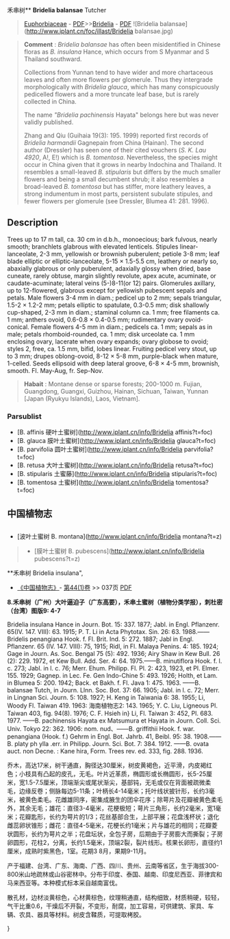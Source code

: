 禾串树** **Bridelia balansae** Tutcher

> [Euphorbiaceae](http://www.iplant.cn/info/Euphorbiaceae?t=foc) - [PDF](http://www.iplant.cn/foc/pdf/Euphorbiaceae.pdf)>>[Bridelia](http://www.iplant.cn/info/Bridelia?t=foc) - [PDF](http://www.iplant.cn/foc/pdf/Bridelia.pdf)
![Bridelia balansae](http://www.iplant.cn/foc/illast/Bridelia balansae.jpg)

> **Comment** : 
> *Bridelia balansae* has often been misidentified in Chinese floras as *B. insulana* Hance, which occurs from S Myanmar and S Thailand southward.
>
> Collections from Yunnan tend to have wider and more chartaceous leaves and often more flowers per glomerule. Thus they intergrade morphologically with *Bridelia glauca*, which has many conspicuously pedicelled flowers and a more truncate leaf base, but is rarely collected in China.
>
> The name *\"Bridelia pachinensis* Hayata\" belongs here but was never validly published.
>
> Zhang and Qiu (Guihaia 19(3): 195. 1999) reported first records of *Bridelia harmandii* Gagnepain from China (Hainan). The second author (Dressler) has seen one of their cited vouchers (*S. K. Lau 4920*, A!, E!) which is *B. tomentosa*. Nevertheless, the species might occur in China given that it grows in nearby Indochina and Thailand. It resembles a small-leaved *B. stipularis* but differs by the much smaller flowers and being a small decumbent shrub; it also resembles a broad-leaved *B. tomentosa* but has stiffer, more leathery leaves, a strong indumentum in most parts, persistent subulate stipules, and fewer flowers per glomerule (see Dressler, Blumea 41: 281. 1996).

## Description

Trees up to 17 m tall, ca. 30 cm in d.b.h., monoecious; bark fulvous, nearly smooth; branchlets glabrous with elevated lenticels. Stipules linear-lanceolate, 2-3 mm, yellowish or brownish puberulent; petiole 3-8 mm; leaf blade elliptic or elliptic-lanceolate, 5-15 × 1.5-5.5 cm, leathery or nearly so, abaxially glabrous or only puberulent, adaxially glossy when dried, base cuneate, rarely obtuse, margin slightly revolute, apex acute, acuminate, or caudate-acuminate; lateral veins (5-)8-11(or 12) pairs. Glomerules axillary, up to 12-flowered, glabrous except for yellowish pubescent sepals and petals. Male flowers 3-4 mm in diam.; pedicel up to 2 mm; sepals triangular, 1.5-2 × 1.2-2 mm; petals elliptic to spatulate, 0.3-0.5 mm; disk shallowly cup-shaped, 2-3 mm in diam.; staminal column ca. 1 mm; free filaments ca. 1 mm; anthers ovoid, 0.6-0.8 × 0.4-0.5 mm; rudimentary ovary ovoid-conical. Female flowers 4-5 mm in diam.; pedicels ca. 1 mm; sepals as in male; petals rhomboid-rounded, ca. 1 mm; disk urceolate ca. 1 mm enclosing ovary, lacerate when ovary expands; ovary globose to ovoid; styles 2, free, ca. 1.5 mm, bifid, lobes linear. Fruiting pedicel very stout, up to 3 mm; drupes oblong-ovoid, 8-12 × 5-8 mm, purple-black when mature, 1-celled. Seeds ellipsoid with deep lateral groove, 6-8 × 4-5 mm, brownish, smooth. Fl. May-Aug, fr. Sep-Nov.

> **Habait** : 
> Montane dense or sparse forests; 200-1000 m. Fujian, Guangdong, Guangxi, Guizhou, Hainan, Sichuan, Taiwan, Yunnan [Japan (Ryukyu Islands), Laos, Vietnam].

### Parsublist

* [B.  affinis  硬叶土蜜树](http://www.iplant.cn/info/Bridelia affinis?t=foc)
* [B.  glauca  膜叶土蜜树](http://www.iplant.cn/info/Bridelia glauca?t=foc)
* [B.  parvifolia  圆叶土蜜树](http://www.iplant.cn/info/Bridelia parvifolia?t=foc)
* [B.  retusa  大叶土蜜树](http://www.iplant.cn/info/Bridelia retusa?t=foc)
* [B.  stipularis  土蜜藤](http://www.iplant.cn/info/Bridelia stipularis?t=foc)
* [B.  tomentosa  土蜜树](http://www.iplant.cn/info/Bridelia tomentosa?t=foc)

## 中国植物志

## 
* [波叶土蜜树  B.  montana](http://www.iplant.cn/info/Bridelia montana?t=z)
> * [膜叶土蜜树  B.  pubescens](http://www.iplant.cn/info/Bridelia pubescens?t=z)

**禾串树 Bridelia insulana",

* [《中国植物志》](http://www.iplant.cn/frps)- [第44(1)卷](http://www.iplant.cn/frps/vol/44(1)) >> 037页 [PDF](http://www.iplant.cn/frps/pdf/44(1)/037.PDF)

**8.禾串树（广州）大叶逼迫子（广东高要），禾串土蜜树（植物分类学报），刺杜密（台湾）图版9: 4-7**

Bridelia insulana Hance in Journ. Bot. 15: 337. 1877; Jabl. in Engl. Pflanzenr. 65(IV. 147. VIII): 63. 1915; P. T. Li in Acta Phytotax. Sin. 26: 63. 1988.——Bridelis penangiana Hook. f. Fl. Brit. Ind. 5: 272. 1887; Jabl in Engl. Pflanzenr. 65 (IV. 147. VIII): 75, 1915; Ridl, in Fl. Malaya Penins. 4: 185. 1924; Gage in Journ. As. Soc. Bengal 75 (5): 492. 1936; Airy Shaw in Kew Bull. 26 (2): 229. 1972, et Kew Bull. Add. Ser. 4: 64. 1975.——B. minutiflora Hook. f. l. c. 273; Jabl. in l. c. 76; Merr. Ehum. Philipp. Fl. Pl. 2: 423, 1923, et Pl. Elmer. 155. 1929; Gagnep. in Lec. Fe. Gen Indo-Chine 5: 493. 1926; Holth, et Lam. in Blumea 5: 200. 1942; Back. et Bakh. f. Fl. Java 1: 475. 1963. ——B. balansae Tutch, in Journ. Llnn. Soc. Bot. 37: 66. 1905; Jabl. in l. c. 72; Merr. in Lingnan Sci. Journ. 5: 108. 1927; H. Keng in Taiwania 6: 38. 1955; Li, Woody Fl. Taiwan 419. 1963: 海南植物志2: 143. 1965; Y. C. Liu, Ligneous Pl. Taiwan 403, fig. 94(8). 1976; C. F. Hsieh in} Li, Fl. Taiwan 3: 452, Pl. 683. 1977. ——B. pachinensis Hayata ex Matsumura et Hayata in Journ. Coll. Sci. Univ. Tokyo 22: 362. 1906: nom. nud、——B. griffithii Hook. f. war. penangiana (Hook. f.) Gehrm in Engl. Bot. Jahrb. 41, Beibl. 95: 38. 1908.——B. platy ph ylla .err. in Philipp. Journ. Sci. Bot. 7: 384. 1912. ——B. ovata auct. non Decne. : Kane hira, Form. Trees rev. ed. 333, fig. 288. 1936.

乔木，高达17米，树干通直，胸径达30厘米，树皮黄褐色，近平滑，内皮褐红色；小枝具有凸起的皮孔，无毛。叶片近革质，椭圆形或长椭圆形，长5-25厘米，宽1.5-7.5厘米，顶端渐尖或尾状渐尖，基部钝，无毛或仅在背面被疏微柔毛，边缘反卷；侧脉每边5-11条；叶柄长4-14毫米；托叶线状披针形，长约3毫米，被黄色柔毛。花雌雄同序，密集成腋生的团伞花序；除萼片及花瓣被黄色柔毛外，其余无毛；雄花：直径3-4毫米，花梗极短；萼片三角形，长约2毫米，宽1毫米；花瓣匙形，长约为萼片的1/3；花丝基部合生，上部平展；花盘浅杯状；退化雌蕊卵状锥形；雌花：直径4-5毫米，花梗长约1毫米；片与雄花的相同；花瓣菱状圆形，长约为萼片之半；花盘坛状，全包子房，后期由于子房膨大而撕裂；子房卵圆形，花柱2，分离，长约1.5毫米，顶端2裂，裂片线形。核果长卵形，直径约1厘米，成熟时紫黑色，1室。花期3 8月，果期9-11月。

产于福建、台湾、广东、海南、广西、四川、贵州、云南等省区，生于海拔300-800米山地疏林或山谷密林中。分布于印度、泰国、越南、印度尼西亚、菲律宾和马来西亚等。本种模式标本采自越南富伐。

散孔材，边材淡黄棕色，心材黄棕色，纹理稍通直，结构细致，材质稍硬，较轻，气干比重0.6，干燥后不开裂，不变形，耐腐，加工容易，可供建筑、家具、车辆、农具、器具等材料。树皮含鞣质，可提取栲胶。

}